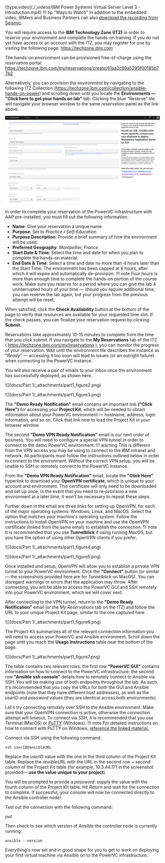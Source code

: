 ![type:video](./_videos/IBM Power Systems Virtual Server Level 3 - Introduction.mp4)
!!! tip "Ways to Watch"
    In addition to the embedded video, IBMers and Business Partners can also <a href="https://ibm.seismic.com/Link/Content/DCGdHJ7DMdqHD8cV7Wp8f4Rg9Bgd" target="_blank">download the recording from Seismic</a>.

You will require access to the **IBM Technology Zone (ITZ)** in order to reserve your environment and complete the hands-on training. If you do not yet have access or an account with the ITZ, you may register for one by visiting the following page: <a href="https://techzone.ibm.com" target="_blank">https://techzone.ibm.com</a>

The hands-on environment can be provisioned free-of-charge using the reservation portal: <a href="https://techzone.ibm.com/my/reservations/create/61aa2c69a5295f00185b77b2" target="_blank">https://techzone.ibm.com/my/reservations/create/61aa2c69a5295f00185b77b2</a>

Alternatively, you can provision the environment by navigating to the following ITZ Collection (<a href="https://techzone.ibm.com/collection/ansible-hands-on-power" target="_blank">https://techzone.ibm.com/collection/ansible-hands-on-power</a>) and scrolling down until you locate the **Environments — "Click here to get your hands on lab"** tab. Clicking the blue "Reserve" tile will navigate your browser window to the same reservation panel as the link above.

![](_attachments/part1_figure1.png)

In order to complete your reservation of the PowerVC infrastructure with AAP pre-installed, you must fill out the following information:
- **Name**: Give your reservation a unique name.
- **Purpose**: Set to *Practice / Self-Education*
- **Purpose Description**: Provide a brief summary of how the environment will be used.
- **Preferred Geography**: *Montpellier, France*
- **Start Date & Time**: Select the time and date for when you plan to complete the hands-on material.
- **End Date & Time**: Select a time and date no more than 4 hours later than the Start Time. The environment has been capped at 4 hours, after which it will expire and automatically de-provision.
!!! note
    Four hours is more than enough time to complete the hands-on portion of the course work. Make sure you reserve for a period where you can give the lab 4 uninterrupted hours of your time — should you require additional time, you can reserve the lab again, but your progress from the previous attempt will be reset.

When satisfied, click the **Check Availability** button at the bottom of the page to verify that resources are available for your requested time slot. If the check passes, you can finalize your reservation request by clicking **Submit**.

Reservations take approximately 10-15 minutes to complete from the time that you click submit. If you navigate to the **My Reservations** tab of the ITZ ( <a href="https://techzone.ibm.com/my/reservations" target="_blank">https://techzone.ibm.com/my/reservations</a> ), you can monitor the progress of your reservation. Wait until the environment tile describes the instance as "*Ready*" — accessing it too soon will lead to issues (or an outright failure) when connecting to the PowerVC instance.

You will also receive a pair of emails to your inbox once the environment has successfully deployed, as shown here.

![](docs/Part 1/_attachments/part1_figure2.png)

![](docs/Part 1/_attachments/part1_figure3.png)

The **"Demo Ready Notification"** email contains an important link **("Click Here")** for accessing your **Project Kit**, which will be needed to obtain information about your PowerVC environment — hostname, address, login information, and so on. Click that link now to load the Project Kit in your browser window.

The second **"Demo VPN Ready Notification"** email is our next order of business. You will need to configure a special VPN tunnel in order to connect to the demo PowerVC environment.
!!! warning
    This is different from the VPN access you may be using to connect to the IBM intranet and network. All participants must follow the instructions outlined below in order to connect to the environment. Without the correct VPN setup, you will be unable to SSH or remotely connect to the PowerVC instance.

From the **"Demo VPN Ready Notification"** email, locate the **"Click Here"** hyperlink to download your **OpenVPN certificate**, which is unique to your account and environment. This certificate will only need to be downloaded and set up once; in the event that you need to re-provision a new environment at a later time, it won't be necessary to repeat these steps.

Further down in the email are three links for setting up OpenVPN, for each of the major operating systems: Windows, Linux, and MacOS. Select the option that matches your machine's operating system. Follow the instructions to install OpenVPN on your machine and use the OpenVPN certificate (linked from the same email) to establish the connection.
!!! note
    It is recommended that you use **Tunnelblick** if using running MacOS, but you have the option of using other OpenVPN clients if you prefer.

![](docs/Part 1/_attachments/part1_figure4.png)

![](docs/Part 1/_attachments/part1_figure5.png)

Once installed and setup, OpenVPN will allow you to establish a private VPN tunnel to your PowerVC environment. Click the **"Connect"** button (or similar — the screenshots provided here are for Tunnelblick on MacOS). You can disregard warnings or errors that the application may throw. After connecting, you will be able to access the PowerVC GUI and SSH remotely into your PowerVC environment, which we will cover next.

After connecting to the VPN tunnel, return to the **"Demo Ready Notification"** email (or the *My Reservations* tab on the ITZ) and follow the URL to your unique Project Kit page, similar to the one captured here.

![](docs/Part 1/_attachments/part1_figure6.png)

The Project Kit summarizes all of the relevant connection information you will need to access your PowerVC and Ansible environment. Scroll down the page until you reach the **Usage Instructions** table near the bottom of the page.

![](docs/Part 1/_attachments/part1_figure7.png)

The table contains two relevant rows: the first row **"PowerVC GUI"** contains information on how to connect to the PowerVC infrastructure; the second row **"Ansible ssh console"** details how to remotely connect to Ansible via SSH. You will be making use of both endpoints throughout the lab. As such, it's recommended that you copy the URLs for both the GUI and Ansible endpoints (note that they have different host addresses), as well as the *userID* and *password* values (they are identical across both environments).

Let's try connecting remotely over SSH to the Ansible environment. Make sure that your OpenVPN connection is active, otherwise the connection attempt will timeout. To connect via SSH, it is recommended that you use Terminal (MacOS) or <a href="https://www.putty.org" target="_blank">PuTTY</a> (Windows).
!!! note
    For detailed instructions on how to connect with PuTTY on Windows, <a href="https://ibm.box.com/s/d71tn63hutdxrjwh21qdzralrsxlcspe" target="_blank">reference the linked material.</a>

Connect via SSH using the following command:

```
ssh userID@ansibleURL
```

Replace the *userID* value with the one in the third column of the Project Kit table. Replace the *ansibleURL* with the URL in the second row + second column of the Project Kit table (for example, 10.3.44.171 in the screenshot provided— **use the value unique to your project**).

You will be prompted to provide a *password*: supply the value with the fourth column of the Project Kit table. Hit *Return* and wait for the connection to complete. If successful, your console will now be connected directly to the Ansible controller node!

Test out the connection with the following command:

```
pwd
```

Then check to see which version of Ansible the controller node is currently running:

```
ansible --version
```

Everything's now set and in good shape for you to get to work on deploying your first virtual machine via Ansible on to the PowerVC infrastructure.
